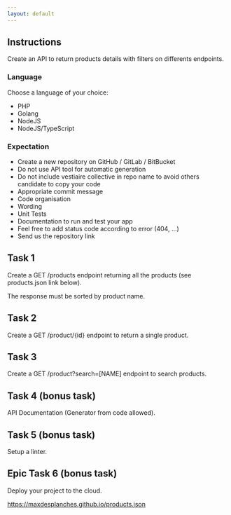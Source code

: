 ```yaml
---
layout: default
---
```


## Instructions

Create an API to return products details with filters on differents endpoints.

### Language

Choose a language of your choice:

- PHP
- Golang
- NodeJS
- NodeJS/TypeScript

### Expectation

- Create a new repository on GitHub / GitLab / BitBucket
- Do not use API tool for automatic generation
- Do not include vestiaire collective in repo name to avoid others candidate to copy your code
- Appropriate commit message
- Code organisation
- Wording
- Unit Tests
- Documentation to run and test your app
- Feel free to add status code according to error (404, ...)
- Send us the repository link

## Task 1
Create a GET /products endpoint returning all the products (see products.json link below).

The response must be sorted by product name.

## Task 2
Create a GET /product/{id} endpoint to return a single product.

## Task 3
Create a GET /product?search=[NAME] endpoint to search products.

## Task 4 (bonus task)
API Documentation (Generator from code allowed).

## Task 5 (bonus task)
Setup a linter.

## Epic Task 6 (bonus task)
Deploy your project to the cloud.


https://maxdesplanches.github.io/products.json
